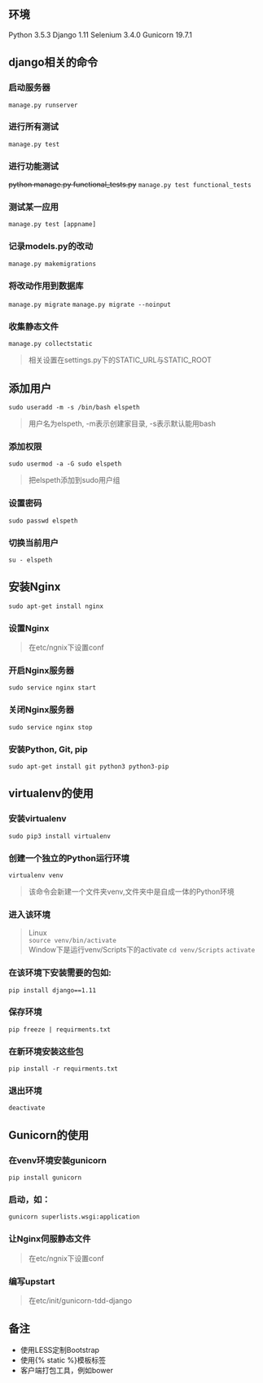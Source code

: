 ## 环境
Python 3.5.3
Django 1.11
Selenium 3.4.0
Gunicorn 19.7.1

## django相关的命令
### 启动服务器
`manage.py runserver`
### 进行所有测试
`manage.py test`
### 进行功能测试
~~python manage.py functional_tests.py~~
`manage.py test functional_tests`
### 测试某一应用
`manage.py test [appname]`
### 记录models.py的改动
`manage.py makemigrations`
### 将改动作用到数据库
`manage.py migrate`
`manage.py migrate --noinput`
### 收集静态文件
`manage.py collectstatic`
>相关设置在settings.py下的STATIC_URL与STATIC_ROOT

## 添加用户
`sudo useradd -m -s /bin/bash elspeth`
>用户名为elspeth, -m表示创建家目录, -s表示默认能用bash
### 添加权限
`sudo usermod -a -G sudo elspeth`
>把elspeth添加到sudo用户组
### 设置密码
`sudo passwd elspeth`
### 切换当前用户
`su - elspeth`

## 安装Nginx
`sudo apt-get install nginx`
### 设置Nginx
>在etc/ngnix下设置conf      
### 开启Nginx服务器
`sudo service nginx start`
### 关闭Nginx服务器
`sudo service nginx stop`

### 安装Python, Git, pip
`sudo apt-get install git python3 python3-pip`


## virtualenv的使用
### 安装virtualenv
`sudo pip3 install virtualenv`
### 创建一个独立的Python运行环境
`virtualenv venv`
>该命令会新建一个文件夹venv,文件夹中是自成一体的Python环境
### 进入该环境
>Linux      
`source venv/bin/activate`      
>Window下是运行venv/Scripts下的activate
`cd venv/Scripts`
`activate`
### 在该环境下安装需要的包如:
`pip install django==1.11`
### 保存环境
`pip freeze | requirments.txt`
### 在新环境安装这些包
`pip install -r requirments.txt`
### 退出环境
`deactivate`

## Gunicorn的使用
### 在venv环境安装gunicorn
`pip install gunicorn`
### 启动，如：
`gunicorn superlists.wsgi:application`
### 让Nginx伺服静态文件
>在etc/ngnix下设置conf
### 编写upstart
>在etc/init/gunicorn-tdd-django


## 备注
* 使用LESS定制Bootstrap
* 使用{% static %}模板标签
* 客户端打包工具，例如bower